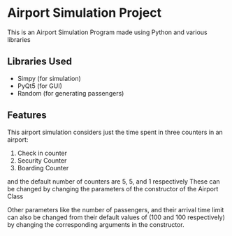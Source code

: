 # Airport Simulation Project
This is an Airport Simulation Program made using Python and various libraries

## Libraries Used
- Simpy (for simulation)
- PyQt5 (for GUI)
- Random (for generating passengers)

## Features
This airport simulation considers just the time spent in three counters in an airport:
1. Check in counter
2. Security Counter
3. Boarding Counter

and the default number of counters are 5, 5, and 1 respectively
These can be changed by changing the parameters of the constructor of the Airport Class

Other parameters like the number of passengers, and their arrival time limit can also be changed from their default values of (100 and 100 respectively) by changing the corresponding arguments in the constructor.


